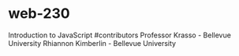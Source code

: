 # web-230
Introduction to JavaScript
#contributors
Professor Krasso - Bellevue University
Rhiannon Kimberlin - Bellevue University 